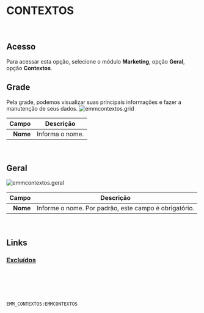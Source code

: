 # CONTEXTOS
<br>

## Acesso
Para acessar esta opção, selecione o módulo **Marketing**, opção **Geral**, opção **Contextos**.
<br>

## Grade
Pela grade, podemos visualizar suas principais informações e fazer a manutenção de seus dados.
![emmcontextos.grid](https://raw.githubusercontent.com/netforcews/docs-siscom/master/marketing/imagens/emmcontextos.grid.png)

Campo | Descrição
--:|---
**Nome** | Informa o nome.
<br>

## Geral
![emmcontextos.geral](https://raw.githubusercontent.com/netforcews/docs-siscom/master/marketing/imagens/emmcontextos.geral.png)

Campo | Descrição
--:|---
**Nome** | Informe o nome. Por padrão, este campo é obrigatório.
<br>

## Links
### [Excluídos](/geral/emmexcludos.md)
<br>
<br>
<br>
<br>

```EMM_CONTEXTOS:EMMCONTEXTOS```
